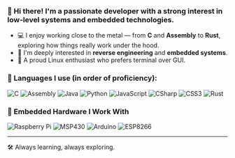 ### 👋 Hi there! I'm a passionate developer with a strong interest in low-level systems and embedded technologies.

- 💻 I enjoy working close to the metal — from **C** and **Assembly** to **Rust**, exploring how things really work under the hood.
- 🔁 I'm deeply interested in **reverse engineering** and **embedded systems**.
- 🐧 A proud Linux enthusiast who prefers terminal over GUI.

### 🧠 Languages I use (in order of proficiency):

![C](https://img.shields.io/badge/C-00599C?style=flat-square&logo=c&logoColor=white)
![Assembly](https://img.shields.io/badge/Assembly-555555?style=flat-square)
![Java](https://img.shields.io/badge/Java-007396?style=flat-square&logo=java&logoColor=white)
![Python](https://img.shields.io/badge/Python-3776AB?style=flat-square&logo=python&logoColor=white)
![JavaScript](https://img.shields.io/badge/JavaScript-F7DF1E?style=flat-square&logo=javascript&logoColor=black)
![CSharp](https://img.shields.io/badge/C%23-239120?style=flat-square&logo=c-sharp&logoColor=white)
![CSS3](https://img.shields.io/badge/CSS3-1572B6?style=flat-square&logo=css3&logoColor=white)
![Rust](https://img.shields.io/badge/Rust-000000?style=flat-square&logo=rust&logoColor=white)

### 🔌 Embedded Hardware I Work With
![Raspberry Pi](https://img.shields.io/badge/Raspberry%20Pi-CA1F27?style=flat-square&logo=raspberrypi&logoColor=white)
![MSP430](https://img.shields.io/badge/MSP430-555555?style=flat-square)
![Arduino](https://img.shields.io/badge/Arduino-00979D?style=flat-square&logo=arduino&logoColor=white)
![ESP8266](https://img.shields.io/badge/ESP8266-000000?style=flat-square&logo=esphome&logoColor=white)

---

🛠️ Always learning, always exploring.

